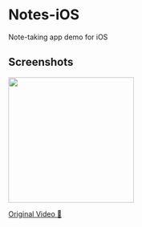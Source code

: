 # Notes-iOS
Note-taking app demo for iOS

## Screenshots
<kbd><img src="https://raw.githubusercontent.com/ahmeteminkara/notes-ios/master/media/image.gif" width="250" /></kbd> 

[Original Video 🔗](https://raw.githubusercontent.com/ahmeteminkara/notes-ios/master/media/video.mov)